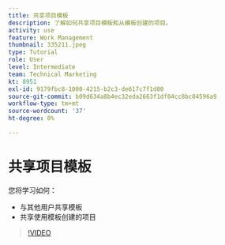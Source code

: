 ```yaml
---
title: 共享项目模板
description: 了解如何共享项目模板和从模板创建的项目。
activity: use
feature: Work Management
thumbnail: 335211.jpeg
type: Tutorial
role: User
level: Intermediate
team: Technical Marketing
kt: 8951
exl-id: 9179fbc8-1000-4215-b2c3-de617c7f1d80
source-git-commit: b09d634a8b4ec32eda2663f1df04cc8bc04596a9
workflow-type: tm+mt
source-wordcount: '37'
ht-degree: 0%

---
```


# 共享项目模板

您将学习如何：

* 与其他用户共享模板
* 共享使用模板创建的项目

>[!VIDEO](https://video.tv.adobe.com/v/335211/?quality=12)
